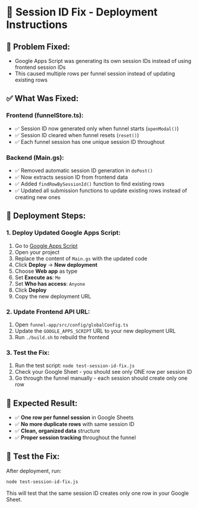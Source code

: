# 🔧 Session ID Fix - Deployment Instructions

## 🎯 **Problem Fixed:**
- Google Apps Script was generating its own session IDs instead of using frontend session IDs
- This caused multiple rows per funnel session instead of updating existing rows

## ✅ **What Was Fixed:**

### **Frontend (funnelStore.ts):**
- ✅ Session ID now generated only when funnel starts (`openModal()`)
- ✅ Session ID cleared when funnel resets (`reset()`)
- ✅ Each funnel session has one unique session ID throughout

### **Backend (Main.gs):**
- ✅ Removed automatic session ID generation in `doPost()`
- ✅ Now extracts session ID from frontend data
- ✅ Added `findRowBySessionId()` function to find existing rows
- ✅ Updated all submission functions to update existing rows instead of creating new ones

## 🚀 **Deployment Steps:**

### **1. Deploy Updated Google Apps Script:**
1. Go to [Google Apps Script](https://script.google.com/)
2. Open your project
3. Replace the content of `Main.gs` with the updated code
4. Click **Deploy** → **New deployment**
5. Choose **Web app** as type
6. Set **Execute as**: `Me`
7. Set **Who has access**: `Anyone`
8. Click **Deploy**
9. Copy the new deployment URL

### **2. Update Frontend API URL:**
1. Open `funnel-app/src/config/globalConfig.ts`
2. Update the `GOOGLE_APPS_SCRIPT` URL to your new deployment URL
3. Run `./build.sh` to rebuild the frontend

### **3. Test the Fix:**
1. Run the test script: `node test-session-id-fix.js`
2. Check your Google Sheet - you should see only ONE row per session ID
3. Go through the funnel manually - each session should create only one row

## 🎉 **Expected Result:**
- ✅ **One row per funnel session** in Google Sheets
- ✅ **No more duplicate rows** with same session ID
- ✅ **Clean, organized data** structure
- ✅ **Proper session tracking** throughout the funnel

## 📝 **Test the Fix:**
After deployment, run:
```bash
node test-session-id-fix.js
```

This will test that the same session ID creates only one row in your Google Sheet. 
